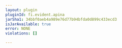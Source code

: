 ```yaml
---
layout: plugin
pluginId: fi.evident.apina
jarSha1: 34bbf0aeb4a989e76d77b94bfda0d899c433ecd3
isJarAvailable: true
error: NONE
violations: []

---
```

